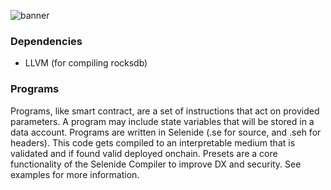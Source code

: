 ![banner](https://github.com/user-attachments/assets/54d8b664-7266-4d9c-b520-48b161de54f2)

### Dependencies

- LLVM (for compiling rocksdb)

### Programs

Programs, like smart contract, are a set of instructions that act on provided parameters. A program may include state variables that will be stored in a data account. Programs are written in Selenide (.se for source, and .seh for headers). This code gets compiled to an interpretable medium that is validated and if found valid deployed onchain. Presets are a core functionality of the Selenide Compiler to improve DX and security. See examples for more information.
